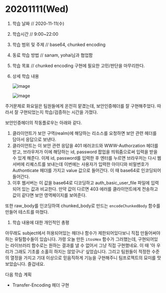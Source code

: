 # 20201111\(Wed\)

1. 학습 날짜 // 2020-11-11\(수\)
2. 학습시간 // 9:00~22:00
3. 학습 범위 및 주제 // base64, chunked encoding
4. 동료 학습 방법 // sanam, yohai님과 협업함
5. 학습 목표 // chunked encoding 구현에 필요한 고민/판단을 마무리한다.
6. 상세 학습 내용

   ![image](https://user-images.githubusercontent.com/54612343/99149272-3b026d80-26d0-11eb-8d05-978752b3a812.png)

   ![image](https://user-images.githubusercontent.com/54612343/99148404-ca0c8700-26ca-11eb-842e-0cc72977370f.png)

주거문제로 화요일은 팀원들에게 온전히 맡겼는데, 보안인증헤더를 잘 구현해주었다. 따라서 잘 구현되었는지 학습/검증하는 시간을 가졌다.

보안인증헤더의 작동플로우는 아래와 같다.

1. 클라이언트가 보안 구역\(realm\)에 해당하는 리소스를 요청하면 보안 관련 헤더를 담아서 응답으로 보낸다.
2. 클라이언트는 이 보안 관련 응답을 401 에러코드와 WWW-Authorzation 헤더를 받고, 브라우저가 이에 해당하는 id, password 팝업을 띄워줌으로써 입력을 받을 수 있게 해준다. 이제 id, password를 입력한 후 엔터를 누르면 브라우저는 다시 웹서버에 리퀘스트를 보내는데 이번에는 사용자가 입력한 아이디와 비밀번호가 Authonticate 헤더를 가지고 value 값으로 들어간다. 이 때 base64로 인코딩되어 들어간다.
3. 이후 웹서버는 이 값을 base64로 디코딩하고 auth\_basic\_user\_file 파일에 입력되어 있는 값과 비교한다. 만약 값이 다르면 403 에러를 클라이언트에게 전송하고 값이 같다면 보안 영역페이지를 보여준다.

또한 raw\_body를 인코딩하여 chunked\_body로 만드는 `encodeChunkedBody` 함수를 만들어 테스트를 마쳤다.

1. 학습 내용에 대한 개인적인 총평

아무래도 subject에서 허용되어있는 헤더나 함수가 제한되어있다보니 직접 만들어써야하는 유틸함수들이 있습니다. 가령 오늘 만든 `itosHex` 함수가 그러했는데, 구현되어있는 라이브러리 함수로는 원하는 결과를 낼 수 없어서 그냥 직접 구현했네요. 이 때 '아 우리가 그래도 기초를 소홀히 하지는 않았구나' 싶었습니다. 그리고 팀원들이 적정한 수준의 열정을 가지고 기대 이상으로 믿음직하게 기능을 구현해주니 팀프로젝트의 묘미를 맛보았습니다. 즐겁네요.

다음 학습 계획

* Transfer-Encoding 헤더 구현

